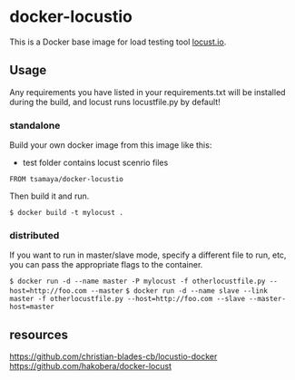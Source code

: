 # docker-locustio
This is a Docker base image for load testing tool [locust.io](https://locust.io).

## Usage

Any requirements you have listed in your requirements.txt will be installed during the build, and locust runs locustfile.py by default!

### standalone
Build your own docker image from this image like this:

- test folder contains locust scenrio files

```
FROM tsamaya/docker-locustio

```
Then build it and run.

`$ docker build -t mylocust .`

### distributed
If you want to run in master/slave mode, specify a different file to run, etc, you can pass the appropriate flags to the container.

`$ docker run -d --name master -P mylocust -f otherlocustfile.py --host=http://foo.com --master`
`$ docker run -d --name slave --link master -f otherlocustfile.py --host=http://foo.com --slave --master-host=master`



## resources
https://github.com/christian-blades-cb/locustio-docker
https://github.com/hakobera/docker-locust
